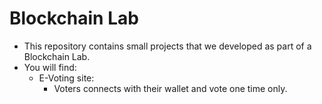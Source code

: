 # Blockchain Lab

- This repository contains small projects that we developed as part of a Blockchain Lab.
- You will find:
    * E-Voting site:
        - Voters connects with their wallet and vote one time only.